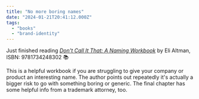 ```yaml
---
title: "No more boring names"
date: "2024-01-21T20:41:12.000Z"
tags: 
  - "books"
  - "brand-identity"
---
```


Just finished reading _[Don't Call It That: A Naming Workbook](https://micro.blog/books/9781734248302)_ by Eli Altman, ISBN: 9781734248302 📚

This is a helpful workbook if you are struggling to give your company or product an interesting name. The author points out repeatedly it's actually a bigger risk to go with something boring or generic. The final chapter has some helpful info from a trademark attorney, too.
